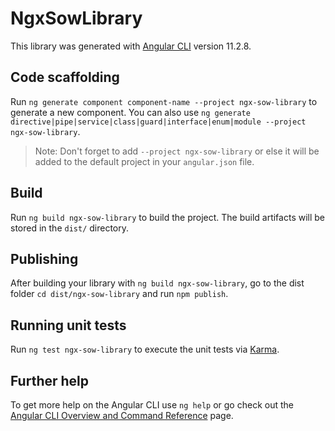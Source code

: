 # NgxSowLibrary

This library was generated with [Angular CLI](https://github.com/angular/angular-cli) version 11.2.8.

## Code scaffolding

Run `ng generate component component-name --project ngx-sow-library` to generate a new component. You can also use `ng generate directive|pipe|service|class|guard|interface|enum|module --project ngx-sow-library`.
> Note: Don't forget to add `--project ngx-sow-library` or else it will be added to the default project in your `angular.json` file. 

## Build

Run `ng build ngx-sow-library` to build the project. The build artifacts will be stored in the `dist/` directory.

## Publishing

After building your library with `ng build ngx-sow-library`, go to the dist folder `cd dist/ngx-sow-library` and run `npm publish`.

## Running unit tests

Run `ng test ngx-sow-library` to execute the unit tests via [Karma](https://karma-runner.github.io).

## Further help

To get more help on the Angular CLI use `ng help` or go check out the [Angular CLI Overview and Command Reference](https://angular.io/cli) page.
